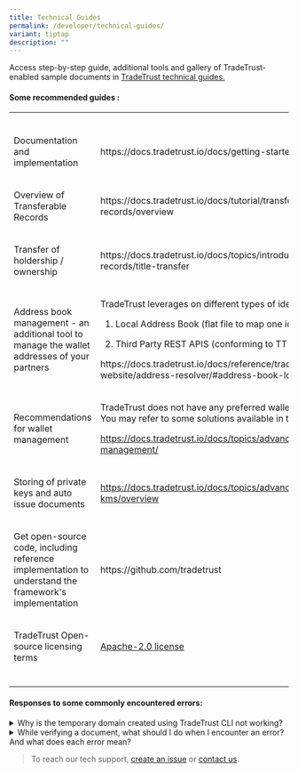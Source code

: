 ```yaml
---
title: Technical Guides
permalink: /developer/technical-guides/
variant: tiptap
description: ""
---
```

<p>Access step-by-step guide, additional tools and gallery of TradeTrust-enabled
sample documents in&nbsp;<a href="https://docs.tradetrust.io/" rel="noopener noreferrer nofollow" target="_blank">TradeTrust technical guides.</a>
</p>
<h4>Some recommended guides :</h4>
<table style="minWidth: 50px">
<colgroup>
<col>
<col>
</colgroup>
<tbody>
<tr>
<td rowspan="1" colspan="1">
<p></p>
</td>
<td rowspan="1" colspan="1">
<p></p>
</td>
</tr>
<tr>
<td rowspan="1" colspan="1">
<p>Documentation and implementation</p>
</td>
<td rowspan="1" colspan="1">
<p><a rel="noopener noreferrer nofollow" target="_blank">https://docs.tradetrust.io/docs/getting-started</a>
</p>
</td>
</tr>
<tr>
<td rowspan="1" colspan="1">
<p>Overview of Transferable Records</p>
</td>
<td rowspan="1" colspan="1">
<p><a rel="noopener noreferrer nofollow" target="_blank">https://docs.tradetrust.io/docs/tutorial/transferable-records/overview</a>
</p>
</td>
</tr>
<tr>
<td rowspan="1" colspan="1">
<p>Transfer of holdership / ownership</p>
</td>
<td rowspan="1" colspan="1">
<p><a rel="noopener noreferrer nofollow" target="_blank">https://docs.tradetrust.io/docs/topics/introduction/transferable-records/title-transfer</a>
</p>
</td>
</tr>
<tr>
<td rowspan="1" colspan="1">
<p>Address book management - an additional tool to manage the wallet addresses
of your partners</p>
</td>
<td rowspan="1" colspan="1">
<p>TradeTrust leverages on different types of identifier resolvers:</p>
<ol data-tight="true" class="tight">
<li>
<p>Local Address Book (flat file to map one identifer to another)</p>
</li>
<li>
<p>Third Party REST APIS (conforming to TT specs)</p>
</li>
</ol>
<p></p>
<p><a rel="noopener noreferrer nofollow" target="_blank">https://docs.tradetrust.io/docs/reference/tradetrust-website/address-resolver/#address-book-local</a>
</p>
</td>
</tr>
<tr>
<td rowspan="1" colspan="1">
<p>Recommendations for wallet management</p>
</td>
<td rowspan="1" colspan="1">
<p>TradeTrust does not have any preferred wallet management. You may refer
to some solutions available in the market:</p>
<p><a href="https://docs.tradetrust.io/docs/topics/advanced/wallet-management/" rel="noopener noreferrer nofollow" target="_blank"><u>https://docs.tradetrust.io/docs/topics/advanced/wallet-management/</u></a>
</p>
</td>
</tr>
<tr>
<td rowspan="1" colspan="1">
<p>Storing of private keys and auto issue documents</p>
</td>
<td rowspan="1" colspan="1">
<p><a href="https://docs.tradetrust.io/docs/topics/advanced/aws-kms/overview" rel="noopener noreferrer nofollow" target="_blank">https://docs.tradetrust.io/docs/topics/advanced/aws-kms/overview</a>
</p>
</td>
</tr>
<tr>
<td rowspan="1" colspan="1">
<p>Get open-source code, including reference implementation to understand
the framework's implementation</p>
</td>
<td rowspan="1" colspan="1">
<p><a rel="noopener noreferrer nofollow" target="_blank">https://github.com/tradetrust</a>
</p>
</td>
</tr>
<tr>
<td rowspan="1" colspan="1">
<p>TradeTrust Open-source licensing terms</p>
</td>
<td rowspan="1" colspan="1">
<p><a href="https://github.com/TradeTrust/tradetrust-website?tab=Apache-2.0-1-ov-file#readme" rel="noopener noreferrer nofollow" target="_blank">Apache-2.0 license</a>
</p>
</td>
</tr>
<tr>
<td rowspan="1" colspan="1">
<p></p>
</td>
<td rowspan="1" colspan="1">
<p></p>
</td>
</tr>
</tbody>
</table>
<p></p>
<h4>Responses to some commonly encountered errors:</h4>
<div data-type="detailGroup" class="isomer-accordion isomer-accordion-white">
<details class="isomer-details">
<summary>Why is the temporary domain created using TradeTrust CLI not working?</summary>
<div data-type="detailsContent" class="isomer-details-content">
<p>The temporary domain is only valid for 24 hours.</p>
</div>
</details>
<details class="isomer-details">
<summary>While verifying a document, what should I do when I encounter an error?
And what does each error mean?</summary>
<div data-type="detailsContent" class="isomer-details-content">
<p>There are mainly three types of errors that can occur when verifying a
document:</p>
<ol data-tight="true" class="tight">
<li>
<p><u>Document not issued:</u> TradeTrust checks that the document has been
issued and its issuance status is in good standing. This error occurs if
the issuer revokes the document or if the document has not been issued.</p>
</li>
<li>
<p><u>Document issuer identity is invalid</u>: TradeTrust validates and returns
the identity of the issuer. This error occurs if the document was issued
by someone whose identity could not be verified.</p>
</li>
<li>
<p><u>Document has been tampered with</u>: TradeTrust ensures that the content
of the document remains unchanged since its creation, except for data removed
using the built-in obfuscation mechanism. This error occurs if the document's
content has been modified.</p>
</li>
</ol>
<p>If you encounter any of these errors, please contact the <strong>document issuer</strong> for
assistance.</p>
<p></p>
</div>
</details>
</div>
<p></p>
<blockquote>
<p>To reach our tech support, <a href="https://github.com/TradeTrust/tradetrust-core/issues" rel="noopener noreferrer nofollow" target="_blank">create an issue</a> or
<a href="https://form.gov.sg/635f32c5001b2d0011fff09b" rel="noopener noreferrer nofollow" target="_blank">contact us</a>.</p>
</blockquote>
<p></p>
<p></p>
<p></p>